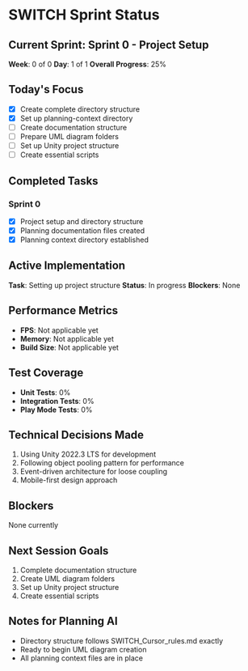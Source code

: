 # SWITCH Sprint Status

## Current Sprint: Sprint 0 - Project Setup
**Week**: 0 of 0
**Day**: 1 of 1
**Overall Progress**: 25%

## Today's Focus
- [x] Create complete directory structure
- [x] Set up planning-context directory
- [ ] Create documentation structure
- [ ] Prepare UML diagram folders
- [ ] Set up Unity project structure
- [ ] Create essential scripts

## Completed Tasks
### Sprint 0
- [x] Project setup and directory structure
- [x] Planning documentation files created
- [x] Planning context directory established

## Active Implementation
**Task**: Setting up project structure
**Status**: In progress
**Blockers**: None

## Performance Metrics
- **FPS**: Not applicable yet
- **Memory**: Not applicable yet
- **Build Size**: Not applicable yet

## Test Coverage
- **Unit Tests**: 0%
- **Integration Tests**: 0%
- **Play Mode Tests**: 0%

## Technical Decisions Made
1. Using Unity 2022.3 LTS for development
2. Following object pooling pattern for performance
3. Event-driven architecture for loose coupling
4. Mobile-first design approach

## Blockers
None currently

## Next Session Goals
1. Complete documentation structure
2. Create UML diagram folders
3. Set up Unity project structure
4. Create essential scripts

## Notes for Planning AI
- Directory structure follows SWITCH_Cursor_rules.md exactly
- Ready to begin UML diagram creation
- All planning context files are in place
